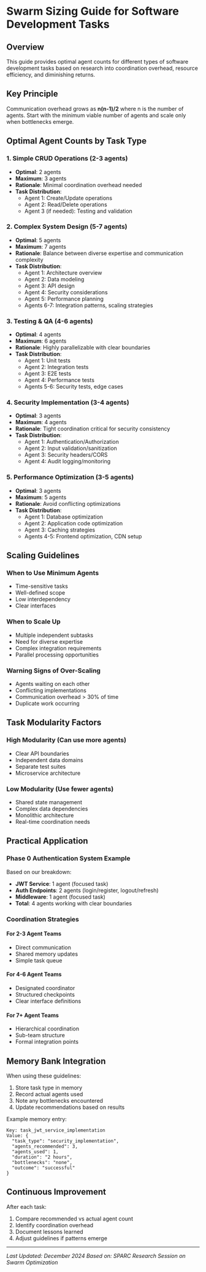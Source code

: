 # Swarm Sizing Guide for Software Development Tasks

## Overview

This guide provides optimal agent counts for different types of software development tasks based on research into coordination overhead, resource efficiency, and diminishing returns.

## Key Principle

Communication overhead grows as **n(n-1)/2** where n is the number of agents. Start with the minimum viable number of agents and scale only when bottlenecks emerge.

## Optimal Agent Counts by Task Type

### 1. Simple CRUD Operations (2-3 agents)
- **Optimal**: 2 agents
- **Maximum**: 3 agents
- **Rationale**: Minimal coordination overhead needed
- **Task Distribution**:
  - Agent 1: Create/Update operations
  - Agent 2: Read/Delete operations  
  - Agent 3 (if needed): Testing and validation

### 2. Complex System Design (5-7 agents)
- **Optimal**: 5 agents
- **Maximum**: 7 agents
- **Rationale**: Balance between diverse expertise and communication complexity
- **Task Distribution**:
  - Agent 1: Architecture overview
  - Agent 2: Data modeling
  - Agent 3: API design
  - Agent 4: Security considerations
  - Agent 5: Performance planning
  - Agents 6-7: Integration patterns, scaling strategies

### 3. Testing & QA (4-6 agents)
- **Optimal**: 4 agents
- **Maximum**: 6 agents
- **Rationale**: Highly parallelizable with clear boundaries
- **Task Distribution**:
  - Agent 1: Unit tests
  - Agent 2: Integration tests
  - Agent 3: E2E tests
  - Agent 4: Performance tests
  - Agents 5-6: Security tests, edge cases

### 4. Security Implementation (3-4 agents)
- **Optimal**: 3 agents
- **Maximum**: 4 agents
- **Rationale**: Tight coordination critical for security consistency
- **Task Distribution**:
  - Agent 1: Authentication/Authorization
  - Agent 2: Input validation/sanitization
  - Agent 3: Security headers/CORS
  - Agent 4: Audit logging/monitoring

### 5. Performance Optimization (3-5 agents)
- **Optimal**: 3 agents
- **Maximum**: 5 agents
- **Rationale**: Avoid conflicting optimizations
- **Task Distribution**:
  - Agent 1: Database optimization
  - Agent 2: Application code optimization
  - Agent 3: Caching strategies
  - Agents 4-5: Frontend optimization, CDN setup

## Scaling Guidelines

### When to Use Minimum Agents
- Time-sensitive tasks
- Well-defined scope
- Low interdependency
- Clear interfaces

### When to Scale Up
- Multiple independent subtasks
- Need for diverse expertise
- Complex integration requirements
- Parallel processing opportunities

### Warning Signs of Over-Scaling
- Agents waiting on each other
- Conflicting implementations
- Communication overhead > 30% of time
- Duplicate work occurring

## Task Modularity Factors

### High Modularity (Can use more agents)
- Clear API boundaries
- Independent data domains
- Separate test suites
- Microservice architecture

### Low Modularity (Use fewer agents)
- Shared state management
- Complex data dependencies
- Monolithic architecture
- Real-time coordination needs

## Practical Application

### Phase 0 Authentication System Example
Based on our breakdown:
- **JWT Service**: 1 agent (focused task)
- **Auth Endpoints**: 2 agents (login/register, logout/refresh)
- **Middleware**: 1 agent (focused task)
- **Total**: 4 agents working with clear boundaries

### Coordination Strategies

#### For 2-3 Agent Teams
- Direct communication
- Shared memory updates
- Simple task queue

#### For 4-6 Agent Teams
- Designated coordinator
- Structured checkpoints
- Clear interface definitions

#### For 7+ Agent Teams
- Hierarchical coordination
- Sub-team structure
- Formal integration points

## Memory Bank Integration

When using these guidelines:
1. Store task type in memory
2. Record actual agents used
3. Note any bottlenecks encountered
4. Update recommendations based on results

Example memory entry:
```
Key: task_jwt_service_implementation
Value: {
  "task_type": "security_implementation",
  "agents_recommended": 3,
  "agents_used": 1,
  "duration": "2 hours",
  "bottlenecks": "none",
  "outcome": "successful"
}
```

## Continuous Improvement

After each task:
1. Compare recommended vs actual agent count
2. Identify coordination overhead
3. Document lessons learned
4. Adjust guidelines if patterns emerge

---

*Last Updated: December 2024*
*Based on: SPARC Research Session on Swarm Optimization*